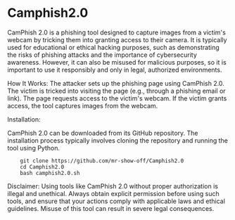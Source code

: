 # Camphish2.0

CamPhish 2.0 is a phishing tool designed to capture images from a victim's webcam by tricking them into granting access to their camera. It is typically used for educational or ethical hacking purposes, such as demonstrating the risks of phishing attacks and the importance of cybersecurity awareness. However, it can also be misused for malicious purposes, so it is important to use it responsibly and only in legal, authorized environments.

How It Works:
The attacker sets up the phishing page using CamPhish 2.0.
The victim is tricked into visiting the page (e.g., through a phishing email or link).
The page requests access to the victim's webcam.
If the victim grants access, the tool captures images from the webcam.

Installation:

CamPhish 2.0 can be downloaded from its GitHub repository. The installation process typically involves cloning the repository and running the tool using Python.
        
        git clone https://github.com/mr-show-off/Camphish2.0
        cd Camphish2.0
        bash camphish2.0.sh

Disclaimer:
Using tools like CamPhish 2.0 without proper authorization is illegal and unethical. Always obtain explicit permission before using such tools, and ensure that your actions comply with applicable laws and ethical guidelines. Misuse of this tool can result in severe legal consequences.
